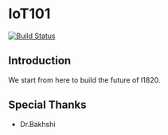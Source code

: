 # IoT101
[![Build Status](https://travis-ci.org/I1820/Introduction.svg?branch=master)](https://travis-ci.org/I1820/Introduction)

## Introduction

We start from here to build the future of I1820.

## Special Thanks

- Dr.Bakhshi
